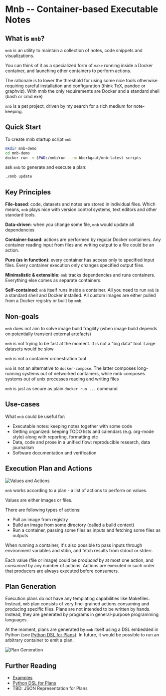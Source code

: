 # Mnb -- Container-based Executable Notes

## What is `mnb`?

`mnb` is an utility to maintain a collection of notes, code snippets and visualizations.

You can think of it as a specialized form of `make` running inside a Docker container,
and launching other containers to perform actions.

The rationale is to lower the threshold for using some nice tools otherwise requiring careful installation and configuration
(think TeX, pandoc or graphviz).
With mnb the only requirements are Docker and a standard shell (bash or cmd.exe)  
 
`mnb` is a pet project, driven by my search for a rich medium for note-keeping.

## Quick Start

To create mnb startup script `mnb`

```bash
mkdir mnb-demo
cd mnb-demo
docker run -v $PWD:/mnb/run --rm bberkgaut/mnb:latest scripts
```

ask `mnb` to generate and execute a plan:

```bash
./mnb update
```

## Key Principles

__File-based__: code, datasets and notes are stored in individual files.
Which means, `mnb` plays nice with version control systems, text editors and other standard tools.

__Data-driven__: when you change some file, `mnb` would update all dependencies

__Container-based__: actions are performed by regular Docker containers. Any container reading input from files and writing output to a file could be an action. 

__Pure (as in function)__: every container has access only to specified input files. Every container execution only changes specified output files.

__Minimalistic & extensible__: `mnb` tracks dependencies and runs containers. Everything else comes as separate containers. 

__Self-contained__: `mnb` itself runs inside a container. All you need to run `mnb` is a standard shell and Docker installed.
All custom images are either pulled from a Docker registry or built by `mnb`.  

## Non-goals

`mnb` does not aim to solve image build fragility (when image build depends on potentially transient external artefacts)

`mnb` is not trying to be fast at the moment. It is not a "big data" tool. Large datasets would be slow

`mnb` is not a container orchestration tool

`mnb` is not an alternative to `docker-compose`. The latter composes long-running systems out of networked containers,
while mnb composes systems out of unix processes reading and writing files   

`mnb` is just as secure as plain `docker run ...` command

## Use-cases

What `mnb` could be useful for:

* Executable notes: keeping notes together with some code
* Getting organized: keeping TODO lists and calendars (e.g. org-mode style) along with reporting, formatting etc 
* Data, code and prose in a unified flow: reproducible research, data journalism
* Software documentation and verification

## Execution Plan and Actions

![Values and Actions](docs/values-and-actions.png)

`mnb` works according to a plan - a list of actions to perform on values.

Values are either images or files.

There are following types of actions:

- Pull an image from registry
- Build an image from some directory (called a build context)
- Run a container, passing some files as inputs and fetching some files as outputs

When running a container, it's also possible to pass inputs through environment variables and stdin, and fetch results from stdout or stderr. 

Each value (file or image) could be *produced* by at most one action, and *consumed* by any number of actions.
Actions are executed in such order that producers are always executed before consumers.

## Plan Generation

Execution plans do not have any templating capabilities like Makefiles.
Instead, `mnb` plan consists of very fine-grained actions consuming and producing specific files.
Plans are not intended to be written by hands. Instead, they are generated by programs in general-purpose programming languages.

At the moment, plans are generated by `mnb` itself using a DSL embedded in Python (see [Python DSL for Plans](docs/python-dsl.md)).
In future, it would be possible to run an arbitrary container to emit a plan.

![Plan Generation](docs/plan-generation.png)

## Further Reading

* [Examples](examples/)
* [Python DSL for Plans](docs/python-dsl.md)
* TBD: JSON Representation for Plans



